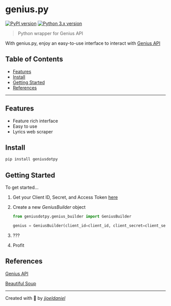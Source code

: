 # **genius.py**

[![PyPI version](https://img.shields.io/pypi/v/geniusdotpy)](https://pypi.org/project/geniusdotpy/)
[![Python 3.x version](https://img.shields.io/badge/python-3.x-brightgreen.svg)](https://www.python.org/downloads/)

> Python wrapper for Genius API

With genius.py, enjoy an easy-to-use interface to interact with [Genius API](https://docs.genius.com)

## Table of Contents

- [Features](#features)
- [Install](#install)
- [Getting Started](#getting-started)
- [References](#references)

---

## Features

- Feature rich interface
- Easy to use
- Lyrics web scraper

## Install

```python
pip install geniusdotpy
```

## Getting Started

To get started...

1. Get your Client ID, Secret, and Access Token [here](https://genius.com/api-clients)

2. Create a new *GeniusBuilder* object

    ```python
    from geniusdotpy.genius_builder import GeniusBuilder

    genius = GeniusBuilder(client_id=client_id, client_secret=client_secret, client_access_token=client_access_token)
    ```

3. ???

4. Profit

## References

[Genius API](https://docs.genius.com)

[Beautiful Soup](https://www.crummy.com/software/BeautifulSoup/bs4/doc/)

---

Created with 💖 by [*jjoeldaniel*](https://github.com/jjoeldaniel)
